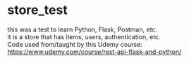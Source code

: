 # store_test
this was a test to learn Python, Flask, Postman, etc.  
it is a store that has items, users, authentication, etc.  
Code used from/taught by this Udemy course: https://www.udemy.com/course/rest-api-flask-and-python/

